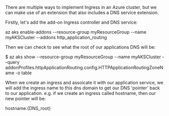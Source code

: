 There are multiple ways to implement Ingress in an Azure cluster, but we can make use
of an extension that also includes a DNS service extension.

Firstly, let's add the add-on Ingress controller and DNS service:

az aks enable-addons --resource-group myResourceGroup --name myAKSCluster --addons http_application_routing

Then we can check to see what the root of our applications DNS will be:

$ az aks show --resource-group myResourceGroup --name myAKSCluster --query addonProfiles.httpApplicationRouting.config.HTTPApplicationRoutingZoneName -o table

When we create an ingress and assoicate it with our application service, we will add the ingress name to this dns domain to get our DNS 'pointer' back to our application.  e.g. if we create an ingress called hostname, then our new pointer will be:

hostname.{DNS_root}


